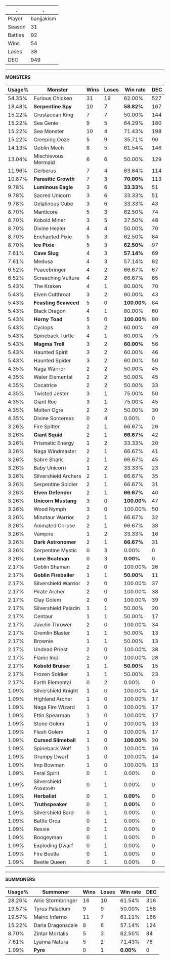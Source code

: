 .|.
|-|-
Player|banjjakism
Season|31
Battles|92
Wins|54
Loses|38
DEC|949

---
**MONSTERS**

Usage%|Monster|Wins|Loses|Win rate|DEC|
-|-|-|-|-|-|
54.35%|Furious Chicken|31|19|62.00%|527|
18.48%|**Serpentine Spy**|10|7|**58.82%**|167|
15.22%|Crustacean King|7|7|50.00%|144|
15.22%|Sea Genie|9|5|64.29%|180|
15.22%|Sea Monster|10|4|71.43%|198|
15.22%|Creeping Ooze|5|9|35.71%|90|
14.13%|Goblin Mech|8|5|61.54%|146|
13.04%|Mischievous Mermaid|6|6|50.00%|129|
11.96%|Cerberus|7|4|63.64%|114|
10.87%|**Parasitic Growth**|7|3|**70.00%**|113|
9.78%|**Luminous Eagle**|3|6|**33.33%**|51|
9.78%|Sacred Unicorn|3|6|33.33%|51|
9.78%|Gelatinous Cube|3|6|33.33%|43|
8.70%|Manticore|5|3|62.50%|74|
8.70%|Kobold Miner|3|5|37.50%|48|
8.70%|Divine Healer|4|4|50.00%|70|
8.70%|Enchanted Pixie|5|3|62.50%|84|
8.70%|**Ice Pixie**|5|3|**62.50%**|97|
7.61%|**Cave Slug**|4|3|**57.14%**|69|
7.61%|Medusa|4|3|57.14%|82|
6.52%|Peacebringer|4|2|66.67%|67|
6.52%|Screeching Vulture|4|2|66.67%|65|
5.43%|The Kraken|4|1|80.00%|70|
5.43%|Elven Cutthroat|3|2|60.00%|43|
5.43%|**Feasting Seaweed**|5|0|**100.00%**|84|
5.43%|Black Dragon|4|1|80.00%|60|
5.43%|**Horny Toad**|5|0|**100.00%**|80|
5.43%|Cyclops|3|2|60.00%|49|
5.43%|Spineback Turtle|4|1|80.00%|75|
5.43%|**Magma Troll**|3|2|**60.00%**|56|
5.43%|Haunted Spirit|3|2|60.00%|46|
5.43%|Haunted Spider|3|2|60.00%|50|
4.35%|Naga Warrior|2|2|50.00%|45|
4.35%|Water Elemental|2|2|50.00%|45|
4.35%|Cocatrice|2|2|50.00%|33|
4.35%|Twisted Jester|3|1|75.00%|50|
4.35%|Giant Roc|3|1|75.00%|45|
4.35%|Molten Ogre|2|2|50.00%|30|
4.35%|Divine Sorceress|0|4|0.00%|0|
3.26%|Fire Spitter|2|1|66.67%|26|
3.26%|**Giant Squid**|2|1|**66.67%**|42|
3.26%|Prismatic Energy|1|2|33.33%|20|
3.26%|Naga Windmaster|2|1|66.67%|41|
3.26%|Sabre Shark|2|1|66.67%|45|
3.26%|Baby Unicorn|1|2|33.33%|23|
3.26%|Silvershield Archers|2|1|66.67%|35|
3.26%|Serpentine Soldier|2|1|66.67%|31|
3.26%|**Elven Defender**|2|1|**66.67%**|40|
3.26%|**Unicorn Mustang**|3|0|**100.00%**|47|
3.26%|Wood Nymph|3|0|100.00%|50|
3.26%|Minotaur Warrior|2|1|66.67%|32|
3.26%|Animated Corpse|2|1|66.67%|38|
3.26%|Vampire|1|2|33.33%|16|
3.26%|**Dark Astronomer**|2|1|**66.67%**|31|
3.26%|Serpentine Mystic|0|3|0.00%|0|
3.26%|**Lone Boatman**|0|3|**0.00%**|0|
2.17%|Goblin Shaman|2|0|100.00%|26|
2.17%|**Goblin Fireballer**|1|1|**50.00%**|11|
2.17%|Silvershield Warrior|2|0|100.00%|37|
2.17%|Pirate Archer|2|0|100.00%|38|
2.17%|Clay Golem|2|0|100.00%|39|
2.17%|Silvershield Paladin|1|1|50.00%|20|
2.17%|Centaur|1|1|50.00%|17|
2.17%|Javelin Thrower|2|0|100.00%|34|
2.17%|Gremlin Blaster|1|1|50.00%|13|
2.17%|Brownie|1|1|50.00%|13|
2.17%|Undead Priest|2|0|100.00%|38|
2.17%|Flame Imp|2|0|100.00%|28|
2.17%|**Kobold Bruiser**|1|1|**50.00%**|15|
2.17%|Frozen Soldier|1|1|50.00%|23|
2.17%|Earth Elemental|0|2|0.00%|0|
1.09%|Silvershield Knight|1|0|100.00%|14|
1.09%|Highland Archer|1|0|100.00%|17|
1.09%|Naga Fire Wizard|1|0|100.00%|17|
1.09%|Ettin Spearman|1|0|100.00%|17|
1.09%|Stone Golem|1|0|100.00%|13|
1.09%|Flesh Golem|1|0|100.00%|17|
1.09%|**Cursed Slimeball**|1|0|**100.00%**|20|
1.09%|Spineback Wolf|1|0|100.00%|16|
1.09%|Grumpy Dwarf|1|0|100.00%|14|
1.09%|Imp Bowman|1|0|100.00%|13|
1.09%|Feral Spirit|0|1|0.00%|0|
1.09%|Silvershield Assassin|0|1|0.00%|0|
1.09%|**Herbalist**|0|1|**0.00%**|0|
1.09%|**Truthspeaker**|0|1|**0.00%**|0|
1.09%|Silvershield Bard|0|1|0.00%|0|
1.09%|Battle Orca|0|1|0.00%|0|
1.09%|Rexxie|0|1|0.00%|0|
1.09%|Boogeyman|0|1|0.00%|0|
1.09%|Exploding Dwarf|0|1|0.00%|0|
1.09%|Fire Beetle|0|1|0.00%|0|
1.09%|Beetle Queen|0|1|0.00%|0|

---
**SUMMONERS**

Usage%|Summoner|Wins|Loses|Win rate|DEC|
-|-|-|-|-|-|
28.26%|Alric Stormbringer|16|10|61.54%|316|
19.57%|Tyrus Paladium|9|9|50.00%|158|
19.57%|Malric Inferno|11|7|61.11%|186|
15.22%|Daria Dragonscale|8|6|57.14%|124|
8.70%|Zintar Mortalis|5|3|62.50%|84|
7.61%|Lyanna Natura|5|2|71.43%|78|
1.09%|**Pyre**|0|1|**0.00%**|0|
